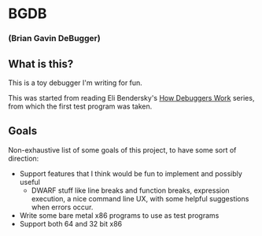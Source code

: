 # BGDB
### (Brian Gavin DeBugger)

## What is this?

This is a toy debugger I'm writing for fun.

This was started from reading Eli Bendersky's [How Debuggers Work](https://eli.thegreenplace.net/2011/01/23/how-debuggers-work-part-1/) series, from which the first test program was taken.

## Goals

Non-exhaustive list of some goals of this project, to have some sort of direction:
* Support features that I think would be fun to implement and possibly useful
  * DWARF stuff like line breaks and function breaks, expression execution, a nice command line UX, with some helpful suggestions when errors occur.
* Write some bare metal x86 programs to use as test programs
* Support both 64 and 32 bit x86
